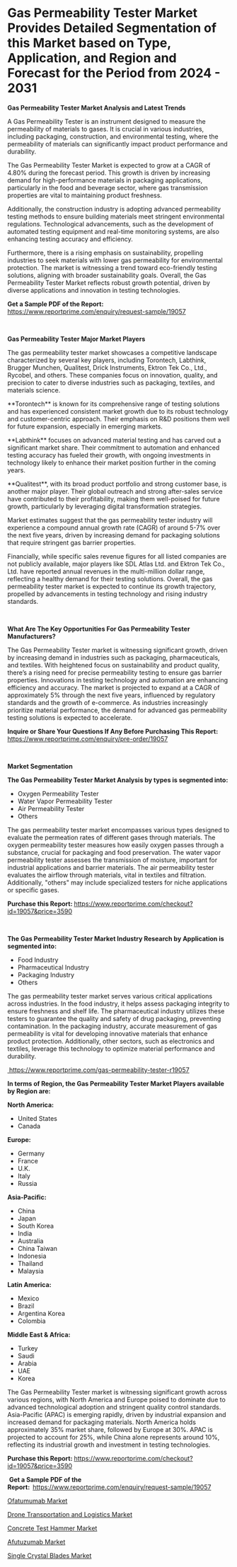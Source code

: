 <p><h1>Gas Permeability Tester Market Provides Detailed Segmentation of this Market based on Type, Application, and Region and Forecast for the Period from 2024 - 2031</h1></p><p><strong>Gas Permeability Tester Market Analysis and Latest Trends</strong></p>
<p><p>A Gas Permeability Tester is an instrument designed to measure the permeability of materials to gases. It is crucial in various industries, including packaging, construction, and environmental testing, where the permeability of materials can significantly impact product performance and durability. </p><p>The Gas Permeability Tester Market is expected to grow at a CAGR of 4.80% during the forecast period. This growth is driven by increasing demand for high-performance materials in packaging applications, particularly in the food and beverage sector, where gas transmission properties are vital to maintaining product freshness. </p><p>Additionally, the construction industry is adopting advanced permeability testing methods to ensure building materials meet stringent environmental regulations. Technological advancements, such as the development of automated testing equipment and real-time monitoring systems, are also enhancing testing accuracy and efficiency. </p><p>Furthermore, there is a rising emphasis on sustainability, propelling industries to seek materials with lower gas permeability for environmental protection. The market is witnessing a trend toward eco-friendly testing solutions, aligning with broader sustainability goals. Overall, the Gas Permeability Tester Market reflects robust growth potential, driven by diverse applications and innovation in testing technologies.</p></p>
<p><strong>Get a Sample PDF of the Report:&nbsp;</strong> <a href="https://www.reportprime.com/enquiry/request-sample/19057?utm_campaign=12&utm_medium=2&utm_source=Github&utm_content=ia&utm_term=22112024&utm_id=gas-permeability-tester">https://www.reportprime.com/enquiry/request-sample/19057</a></p>
<p>&nbsp;</p>
<p><strong>Gas Permeability Tester Major Market Players</strong></p>
<p><p>The gas permeability tester market showcases a competitive landscape characterized by several key players, including Torontech, Labthink, Brugger Munchen, Qualitest, Drick Instruments, Ektron Tek Co., Ltd., Rycobel, and others. These companies focus on innovation, quality, and precision to cater to diverse industries such as packaging, textiles, and materials science.</p><p>**Torontech** is known for its comprehensive range of testing solutions and has experienced consistent market growth due to its robust technology and customer-centric approach. Their emphasis on R&D positions them well for future expansion, especially in emerging markets.</p><p>**Labthink** focuses on advanced material testing and has carved out a significant market share. Their commitment to automation and enhanced testing accuracy has fueled their growth, with ongoing investments in technology likely to enhance their market position further in the coming years.</p><p>**Qualitest**, with its broad product portfolio and strong customer base, is another major player. Their global outreach and strong after-sales service have contributed to their profitability, making them well-poised for future growth, particularly by leveraging digital transformation strategies.</p><p>Market estimates suggest that the gas permeability tester industry will experience a compound annual growth rate (CAGR) of around 5-7% over the next five years, driven by increasing demand for packaging solutions that require stringent gas barrier properties.</p><p>Financially, while specific sales revenue figures for all listed companies are not publicly available, major players like SDL Atlas Ltd. and Ektron Tek Co., Ltd. have reported annual revenues in the multi-million dollar range, reflecting a healthy demand for their testing solutions. Overall, the gas permeability tester market is expected to continue its growth trajectory, propelled by advancements in testing technology and rising industry standards.</p></p>
<p>&nbsp;</p>
<p><strong>What Are The Key Opportunities For Gas Permeability Tester Manufacturers?</strong></p>
<p><p>The Gas Permeability Tester market is witnessing significant growth, driven by increasing demand in industries such as packaging, pharmaceuticals, and textiles. With heightened focus on sustainability and product quality, there’s a rising need for precise permeability testing to ensure gas barrier properties. Innovations in testing technology and automation are enhancing efficiency and accuracy. The market is projected to expand at a CAGR of approximately 5% through the next five years, influenced by regulatory standards and the growth of e-commerce. As industries increasingly prioritize material performance, the demand for advanced gas permeability testing solutions is expected to accelerate.</p></p>
<p><strong>Inquire or Share Your Questions If Any Before Purchasing This Report:</strong> <a href="https://www.reportprime.com/enquiry/pre-order/19057?utm_campaign=12&utm_medium=2&utm_source=Github&utm_content=ia&utm_term=22112024&utm_id=gas-permeability-tester">https://www.reportprime.com/enquiry/pre-order/19057</a></p>
<p>&nbsp;</p>
<p><strong>Market Segmentation</strong></p>
<p><strong>The Gas Permeability Tester Market Analysis by types is segmented into:</strong></p>
<p><ul><li>Oxygen Permeability Tester</li><li>Water Vapor Permeability Tester</li><li>Air Permeability Tester</li><li>Others</li></ul></p>
<p><p>The gas permeability tester market encompasses various types designed to evaluate the permeation rates of different gases through materials. The oxygen permeability tester measures how easily oxygen passes through a substance, crucial for packaging and food preservation. The water vapor permeability tester assesses the transmission of moisture, important for industrial applications and barrier materials. The air permeability tester evaluates the airflow through materials, vital in textiles and filtration. Additionally, "others" may include specialized testers for niche applications or specific gases.</p></p>
<p><strong>Purchase this Report:&nbsp;</strong><a href="https://www.reportprime.com/checkout?id=19057&price=3590&utm_campaign=12&utm_medium=2&utm_source=Github&utm_content=ia&utm_term=22112024&utm_id=gas-permeability-tester">https://www.reportprime.com/checkout?id=19057&price=3590</a></p>
<p>&nbsp;</p>
<p><strong>The Gas Permeability Tester Market Industry Research by Application is segmented into:</strong></p>
<p><ul><li>Food Industry</li><li>Pharmaceutical Industry</li><li>Packaging Industry</li><li>Others</li></ul></p>
<p><p>The gas permeability tester market serves various critical applications across industries. In the food industry, it helps assess packaging integrity to ensure freshness and shelf life. The pharmaceutical industry utilizes these testers to guarantee the quality and safety of drug packaging, preventing contamination. In the packaging industry, accurate measurement of gas permeability is vital for developing innovative materials that enhance product protection. Additionally, other sectors, such as electronics and textiles, leverage this technology to optimize material performance and durability.</p></p>
<p><a href="https://www.reportprime.com/gas-permeability-tester-r19057?utm_campaign=12&utm_medium=2&utm_source=Github&utm_content=ia&utm_term=22112024&utm_id=gas-permeability-tester">&nbsp;https://www.reportprime.com/gas-permeability-tester-r19057</a></p>
<p><strong>In terms of Region, the Gas Permeability Tester Market Players available by Region are:</strong></p>
<p>
    <p> <strong> North America: </strong>
        <ul>
            <li>United States</li>
            <li>Canada</li>
        </ul>
        </p> 
    <p> <strong> Europe: </strong>
        <ul>
            <li>Germany</li>
            <li>France</li>
            <li>U.K.</li>
            <li>Italy</li>
            <li>Russia</li>
        </ul>
        </p> 
    <p> <strong> Asia-Pacific: </strong>
        <ul>
            <li>China</li>
            <li>Japan</li>
            <li>South Korea</li>
            <li>India</li>
            <li>Australia</li>
            <li>China Taiwan</li>
            <li>Indonesia</li>
            <li>Thailand</li>
            <li>Malaysia</li>
        </ul>
        </p> 
    <p> <strong> Latin America: </strong>
        <ul>
            <li>Mexico</li>
            <li>Brazil</li>
            <li>Argentina Korea</li>
            <li>Colombia</li>
        </ul>
        </p> 
    <p> <strong> Middle East & Africa: </strong>
        <ul>
            <li>Turkey</li>
            <li>Saudi</li>
            <li>Arabia</li>
            <li>UAE</li>
            <li>Korea</li>
        </ul>
    </p>
    </p>
<p><p>The Gas Permeability Tester market is witnessing significant growth across various regions, with North America and Europe poised to dominate due to advanced technological adoption and stringent quality control standards. Asia-Pacific (APAC) is emerging rapidly, driven by industrial expansion and increased demand for packaging materials. North America holds approximately 35% market share, followed by Europe at 30%. APAC is projected to account for 25%, while China alone represents around 10%, reflecting its industrial growth and investment in testing technologies.</p></p>
<p><strong>Purchase this Report: </strong><a href="https://www.reportprime.com/checkout?id=19057&price=3590&utm_campaign=12&utm_medium=2&utm_source=Github&utm_content=ia&utm_term=22112024&utm_id=gas-permeability-tester">https://www.reportprime.com/checkout?id=19057&price=3590</a></p>
<p>&nbsp;<strong>Get a Sample PDF of the Report:&nbsp;&nbsp;</strong><a href="https://www.reportprime.com/enquiry/request-sample/19057?utm_campaign=12&utm_medium=2&utm_source=Github&utm_content=ia&utm_term=22112024&utm_id=gas-permeability-tester">https://www.reportprime.com/enquiry/request-sample/19057</a></p>
<p><strong></strong></p>
<p><p><a href="https://issuu.com/reportprime-2/docs/ofatumumab-market-size-2030.pptx_4f5d00f0f0ac89?utm_campaign=12&utm_medium=2&utm_source=Github&utm_content=ia&utm_term=22112024&utm_id=gas-permeability-tester">Ofatumumab Market</a></p><p><a href="https://www.linkedin.com/pulse/global-drone-transportation-logistics-market-exploring-share-vamce?utm_campaign=12&utm_medium=2&utm_source=Github&utm_content=ia&utm_term=22112024&utm_id=gas-permeability-tester">Drone Transportation and Logistics Market</a></p><p><a href="https://github.com/JakirUddin511/Market-Research-Report-List-1/blob/main/concrete-test-hammer-market.md?utm_campaign=12&utm_medium=2&utm_source=Github&utm_content=ia&utm_term=22112024&utm_id=gas-permeability-tester">Concrete Test Hammer Market</a></p><p><a href="https://issuu.com/reportprime-2/docs/afutuzumab-market-size-2030.pptx_24fc49eb3685df?utm_campaign=12&utm_medium=2&utm_source=Github&utm_content=ia&utm_term=22112024&utm_id=gas-permeability-tester">Afutuzumab Market</a></p><p><a href="https://www.linkedin.com/pulse/single-crystal-blades-market-size-share-growth-analysis-type-hcrde?utm_campaign=12&utm_medium=2&utm_source=Github&utm_content=ia&utm_term=22112024&utm_id=gas-permeability-tester">Single Crystal Blades Market</a></p></p>